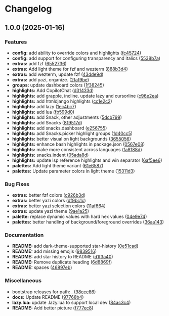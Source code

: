 # Changelog

## 1.0.0 (2025-01-16)


### Features

* **config:** add ability to override colors and highlights ([fc45724](https://github.com/WTFox/jellybeans.nvim/commit/fc4572409171d1179a3f83f80df55327bee09246))
* **config:** add support for configuring transparency and italics ([5538b7a](https://github.com/WTFox/jellybeans.nvim/commit/5538b7a26924e7fb9fb50215817166996846f0cc))
* **extras:** add fzf ([6552736](https://github.com/WTFox/jellybeans.nvim/commit/655273690f74de8d4c3a8165204886b332c53495))
* **extras:** Add light theme for fzf and wezterm ([888b3d4](https://github.com/WTFox/jellybeans.nvim/commit/888b3d459a2483b4b387c8cef6021b01a106d1e9))
* **extras:** add wezterm, update fzf ([43dde9d](https://github.com/WTFox/jellybeans.nvim/commit/43dde9d668ad4cfd9a51893e5c36656c003c14e9))
* **extras:** add yazi, organize. ([2faf9be](https://github.com/WTFox/jellybeans.nvim/commit/2faf9be9b31c6de020defa020c7ba463b5786761))
* **groups:** update dashboard colors ([1f38245](https://github.com/WTFox/jellybeans.nvim/commit/1f382454cc90a3957272379dc00004a3ada3ee27))
* **highlights:** Add CopilotChat ([d31433d](https://github.com/WTFox/jellybeans.nvim/commit/d31433d9f048ce436e05d21482de5875894e5ebe))
* **highlights:** add grapple, incline. update lazy and cursorline ([c96e2ea](https://github.com/WTFox/jellybeans.nvim/commit/c96e2eaf9647e79f0d8cf0b171157c7b75f2531c))
* **highlights:** add htmldjango highlights ([cc1e2c2](https://github.com/WTFox/jellybeans.nvim/commit/cc1e2c225623bc083107d8a05e3e0afb46f04ad1))
* **highlights:** add lazy ([1ec4bc7](https://github.com/WTFox/jellybeans.nvim/commit/1ec4bc71d942a57b07cb195200e7c68e9664de6c))
* **highlights:** add lua ([fb599d0](https://github.com/WTFox/jellybeans.nvim/commit/fb599d016d3060a559dffe031545540e50f2edf3))
* **highlights:** add Snack, other adjustments ([5dcb799](https://github.com/WTFox/jellybeans.nvim/commit/5dcb7996dde0c866189b49dab981ca6f71efc066))
* **highlights:** add Snacks ([819517d](https://github.com/WTFox/jellybeans.nvim/commit/819517d8f6fe969c5ec14347c6186b17372bbd1c))
* **highlights:** add snacks.dashboard ([e256755](https://github.com/WTFox/jellybeans.nvim/commit/e256755d49485ecf61136b695d91e266fbc4eb79))
* **highlights:** add Snacks.picker highlight groups ([1d40cc5](https://github.com/WTFox/jellybeans.nvim/commit/1d40cc561c3b1e22671133f8a212604fc9104ec0))
* **highlights:** better visual on light backgrounds ([3655056](https://github.com/WTFox/jellybeans.nvim/commit/3655056b7c9b51351ea3a2b490da239597b13d01))
* **highlights:** enhance bash highlights in package.json ([0567e08](https://github.com/WTFox/jellybeans.nvim/commit/0567e08a1af0c09c7fe20e5a81654ff23cf28dbd))
* **highlights:** make more consistent across languages ([fa8188d](https://github.com/WTFox/jellybeans.nvim/commit/fa8188dbce3592ed77716fbad9719f7caaacad40))
* **highlights:** snacks.indent ([05ada8d](https://github.com/WTFox/jellybeans.nvim/commit/05ada8d04497fe51ac04de1adf7862ba34b9bb07))
* **highlights:** update lsp reference highlights and win separator ([6af5ee6](https://github.com/WTFox/jellybeans.nvim/commit/6af5ee64ecaf0ddbf5c62393e29d1e3d93398176))
* **palettes:** Add light theme variant ([61e6587](https://github.com/WTFox/jellybeans.nvim/commit/61e65876c53a388da51d32db13d324c201ce00d3))
* **palettes:** Update parameter colors in light theme ([15311d3](https://github.com/WTFox/jellybeans.nvim/commit/15311d3347742c45b407d61460145f530a062e77))


### Bug Fixes

* **extras:** better fzf colors ([c926b3d](https://github.com/WTFox/jellybeans.nvim/commit/c926b3daf018a15cf1df76cb494155a685ca90d2))
* **extras:** better yazi colors ([df9bc1c](https://github.com/WTFox/jellybeans.nvim/commit/df9bc1cd7cd50ec4b4099082f4e04cc324b29f57))
* **extras:** better yazi selection colors ([11af664](https://github.com/WTFox/jellybeans.nvim/commit/11af66427d9c137a27ebd1921ef032a704402c80))
* **extras:** update yazi theme ([9ae1a25](https://github.com/WTFox/jellybeans.nvim/commit/9ae1a25a6d62e2883efa416e3b1dded5630c614d))
* **palette:** replace dynamic values with hard hex values ([04e9e74](https://github.com/WTFox/jellybeans.nvim/commit/04e9e74fc0128dda219cc278932e22f3732a690f))
* **palettes:** better handling of background/foreground overrides ([36aa143](https://github.com/WTFox/jellybeans.nvim/commit/36aa14324128c85ce123176827388583d7a54f2b))


### Documentation

* **README:** add dark-theme-supported star-history ([0e51cad](https://github.com/WTFox/jellybeans.nvim/commit/0e51cad917ccab23285b39f88e562240927afdb1))
* **README:** add missing emojis ([9839516](https://github.com/WTFox/jellybeans.nvim/commit/983951623d31098aa0b03ed16643698991ba7ea8))
* **README:** add star history to README ([d1f3a40](https://github.com/WTFox/jellybeans.nvim/commit/d1f3a409b6dd9a4f981bfc306a5bf0c0c720abbe))
* **README:** Remove duplicate heading ([6d8869f](https://github.com/WTFox/jellybeans.nvim/commit/6d8869fff8ad6db572960027f9ea4edaa57e613c))
* **README:** spaces ([46897eb](https://github.com/WTFox/jellybeans.nvim/commit/46897eb2045334ad6dcfc88d52f88923c99436e1))


### Miscellaneous

* bootstrap releases for path: . ([98cce86](https://github.com/WTFox/jellybeans.nvim/commit/98cce86761a800ec7f977fa851a52d9222107566))
* **docs:** Update README ([97768b4](https://github.com/WTFox/jellybeans.nvim/commit/97768b414001562279299f203fa5be9dc39ce410))
* **lazy.lua:** update .lazy.lua to support local dev ([84ac3c4](https://github.com/WTFox/jellybeans.nvim/commit/84ac3c4273b4022dcf600eb7f7f2a5c0f79eb3df))
* **README:** Add better picture ([f777ec8](https://github.com/WTFox/jellybeans.nvim/commit/f777ec8f046ce95a674ac21bc5683b3b175c1835))
